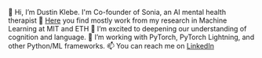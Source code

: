 👋 Hi, I’m Dustin Klebe. I'm Co-founder of Sonia, an AI mental health therapist
🔬 [Here](https://scholar.google.com/citations?user=s_KVbw4AAAAJ) you find mostly work from my research in Machine Learning at MIT and ETH
👀 I’m excited to deepening our understanding of cognition and language.
🌱 I’m working with PyTorch, PyTorch Lightning, and other Python/ML frameworks.
📫 You can reach me on [LinkedIn](https://www.linkedin.com/in/dustin-klebe-679675163/)

<!--
**dustin-kl/dustin-kl** is a ✨ _special_ ✨ repository because its `README.md` (this file) appears on your GitHub profile.

Here are some ideas to get you started:

- 🔭 I’m currently working on ...
- 🌱 I’m currently learning ...
- 👯 I’m looking to collaborate on ...
- 🤔 I’m looking for help with ...
- 💬 Ask me about ...
- 📫 How to reach me: ...
- 😄 Pronouns: ...
- ⚡ Fun fact: ...
-->
